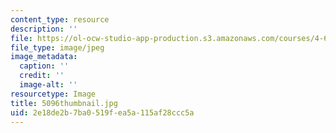 ```yaml
---
content_type: resource
description: ''
file: https://ol-ocw-studio-app-production.s3.amazonaws.com/courses/4-614-religious-architecture-and-islamic-cultures-fall-2002/2e18de2b7ba0519fea5a115af28ccc5a_5096thumbnail.jpg
file_type: image/jpeg
image_metadata:
  caption: ''
  credit: ''
  image-alt: ''
resourcetype: Image
title: 5096thumbnail.jpg
uid: 2e18de2b-7ba0-519f-ea5a-115af28ccc5a
---
```

